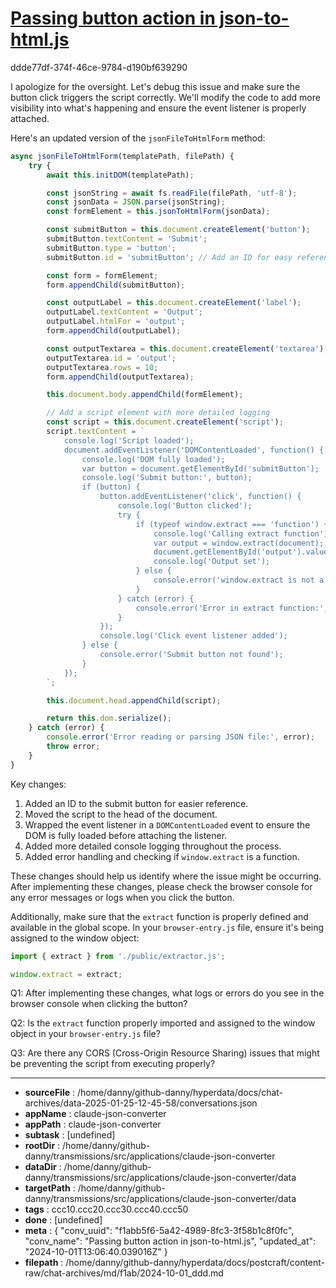 # [Passing button action in json-to-html.js](https://claude.ai/chat/f1abb5f6-5a42-4989-8fc3-3f58b1c8f0fc)

ddde77df-374f-46ce-9784-d190bf639290

 I apologize for the oversight. Let's debug this issue and make sure the button click triggers the script correctly. We'll modify the code to add more visibility into what's happening and ensure the event listener is properly attached.

Here's an updated version of the `jsonFileToHtmlForm` method:

```javascript
async jsonFileToHtmlForm(templatePath, filePath) {
    try {
        await this.initDOM(templatePath);

        const jsonString = await fs.readFile(filePath, 'utf-8');
        const jsonData = JSON.parse(jsonString);
        const formElement = this.jsonToHtmlForm(jsonData);

        const submitButton = this.document.createElement('button');
        submitButton.textContent = 'Submit';
        submitButton.type = 'button';
        submitButton.id = 'submitButton'; // Add an ID for easy reference

        const form = formElement;
        form.appendChild(submitButton);

        const outputLabel = this.document.createElement('label');
        outputLabel.textContent = 'Output';
        outputLabel.htmlFor = 'output';
        form.appendChild(outputLabel);

        const outputTextarea = this.document.createElement('textarea');
        outputTextarea.id = 'output';
        outputTextarea.rows = 10;
        form.appendChild(outputTextarea);

        this.document.body.appendChild(formElement);

        // Add a script element with more detailed logging
        const script = this.document.createElement('script');
        script.textContent = `
            console.log('Script loaded');
            document.addEventListener('DOMContentLoaded', function() {
                console.log('DOM fully loaded');
                var button = document.getElementById('submitButton');
                console.log('Submit button:', button);
                if (button) {
                    button.addEventListener('click', function() {
                        console.log('Button clicked');
                        try {
                            if (typeof window.extract === 'function') {
                                console.log('Calling extract function');
                                var output = window.extract(document);
                                document.getElementById('output').value = output;
                                console.log('Output set');
                            } else {
                                console.error('window.extract is not a function');
                            }
                        } catch (error) {
                            console.error('Error in extract function:', error);
                        }
                    });
                    console.log('Click event listener added');
                } else {
                    console.error('Submit button not found');
                }
            });
        `;

        this.document.head.appendChild(script);

        return this.dom.serialize();
    } catch (error) {
        console.error('Error reading or parsing JSON file:', error);
        throw error;
    }
}
```

Key changes:

1. Added an ID to the submit button for easier reference.
2. Moved the script to the head of the document.
3. Wrapped the event listener in a `DOMContentLoaded` event to ensure the DOM is fully loaded before attaching the listener.
4. Added more detailed console logging throughout the process.
5. Added error handling and checking if `window.extract` is a function.

These changes should help us identify where the issue might be occurring. After implementing these changes, please check the browser console for any error messages or logs when you click the button.

Additionally, make sure that the `extract` function is properly defined and available in the global scope. In your `browser-entry.js` file, ensure it's being assigned to the window object:

```javascript
import { extract } from './public/extractor.js';

window.extract = extract;
```

Q1: After implementing these changes, what logs or errors do you see in the browser console when clicking the button?

Q2: Is the `extract` function properly imported and assigned to the window object in your `browser-entry.js` file?

Q3: Are there any CORS (Cross-Origin Resource Sharing) issues that might be preventing the script from executing properly?

---

* **sourceFile** : /home/danny/github-danny/hyperdata/docs/chat-archives/data-2025-01-25-12-45-58/conversations.json
* **appName** : claude-json-converter
* **appPath** : claude-json-converter
* **subtask** : [undefined]
* **rootDir** : /home/danny/github-danny/transmissions/src/applications/claude-json-converter
* **dataDir** : /home/danny/github-danny/transmissions/src/applications/claude-json-converter/data
* **targetPath** : /home/danny/github-danny/transmissions/src/applications/claude-json-converter/data
* **tags** : ccc10.ccc20.ccc30.ccc40.ccc50
* **done** : [undefined]
* **meta** : {
  "conv_uuid": "f1abb5f6-5a42-4989-8fc3-3f58b1c8f0fc",
  "conv_name": "Passing button action in json-to-html.js",
  "updated_at": "2024-10-01T13:06:40.039016Z"
}
* **filepath** : /home/danny/github-danny/hyperdata/docs/postcraft/content-raw/chat-archives/md/f1ab/2024-10-01_ddd.md